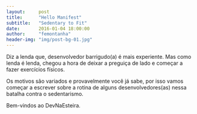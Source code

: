 ```yaml
---
layout:     post
title:      "Hello Manifest"
subtitle:   "Sedentary to Fit"
date:       2016-01-04 18:00:00
author:     "femontanha"
header-img: "img/post-bg-01.jpg"
---
```


<p>
  Diz a lenda que, desenvolvedor barrigudo(a) é mais experiente. Mas como lenda é lenda, chegou a hora de deixar a preguiça de lado e começar a fazer exercícios físicos.
</p>

<p>
  Os motivos são variados e provavelmente você já sabe, por isso vamos começar a escrever sobre a rotina de alguns desenvolvedores(as) nessa batalha contra o sedentarismo.
</p>

<p>
  Bem-vindos ao DevNaEsteira.
</p>